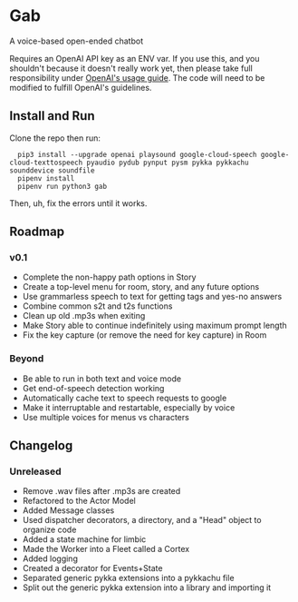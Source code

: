 # Gab

A voice-based open-ended chatbot

Requires an OpenAI API key as an ENV var. If you use this, and you shouldn't because it doesn't really work yet, then please take full responsibility under [OpenAI's usage guide](https://beta.openai.com/docs/going-live). The code will need to be modified to fulfill OpenAI's guidelines.

## Install and Run

Clone the repo then run:

```
  pip3 install --upgrade openai playsound google-cloud-speech google-cloud-texttospeech pyaudio pydub pynput pysm pykka pykkachu sounddevice soundfile
  pipenv install
  pipenv run python3 gab
```
Then, uh, fix the errors until it works.


## Roadmap
### v0.1
- Complete the non-happy path options in Story
- Create a top-level menu for room, story, and any future options
- Use grammarless speech to text for getting tags and yes-no answers
- Combine common s2t and t2s functions
- Clean up old .mp3s when exiting
- Make Story able to continue indefinitely using maximum prompt length
- Fix the key capture (or remove the need for key capture) in Room
### Beyond
- Be able to run in both text and voice mode
- Get end-of-speech detection working
- Automatically cache text to speech requests to google
- Make it interruptable and restartable, especially by voice
- Use multiple voices for menus vs characters


## Changelog
### Unreleased
- Remove .wav files after .mp3s are created
- Refactored to the Actor Model
- Added Message classes
- Used dispatcher decorators, a directory, and a "Head" object to organize code
- Added a state machine for limbic
- Made the Worker into a Fleet called a Cortex
- Added logging
- Created a decorator for Events+State
- Separated generic pykka extensions into a pykkachu file
- Split out the generic pykka extension into a library and importing it
